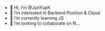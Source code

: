 - 👋 Hi, I’m @JunYupK
- 👀 I’m interested in Backend Position & Cloud
- 🌱 I’m currently learning JS
- 💞️ I’m looking to collaborate on N...

<!---
JunYupK/JunYupK is a ✨ special ✨ repository because its `README.md` (this file) appears on your GitHub profile.
You can click the Preview link to take a look at your changes.
--->
